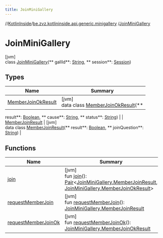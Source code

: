 ```yaml
---
title: JoinMiniGallery
---
```

//[KotlinInside](../../../index.html)/[be.zvz.kotlininside.api.generic.minigallery](../index.html)
/[JoinMiniGallery](index.html)

# JoinMiniGallery

[jvm]\
class [JoinMiniGallery](index.html)(**
gallId**: [String](https://kotlinlang.org/api/latest/jvm/stdlib/kotlin/-string/index.html), **
session**: [Session](../../be.zvz.kotlininside.session/-session/index.html))

## Types

| Name | Summary |
|---|---|
| [MemberJoinOkResult](-member-join-ok-result/index.html) | [jvm]<br>data class [MemberJoinOkResult](-member-join-ok-result/index.html)(**
result**: [Boolean](https://kotlinlang.org/api/latest/jvm/stdlib/kotlin/-boolean/index.html), **
cause**: [String](https://kotlinlang.org/api/latest/jvm/stdlib/kotlin/-string/index.html), **
status**: [String](https://kotlinlang.org/api/latest/jvm/stdlib/kotlin/-string/index.html)) |
| [MemberJoinResult](-member-join-result/index.html) | [jvm]<br>data class [MemberJoinResult](-member-join-result/index.html)(**
result**: [Boolean](https://kotlinlang.org/api/latest/jvm/stdlib/kotlin/-boolean/index.html), **
joinQuestion**: [String](https://kotlinlang.org/api/latest/jvm/stdlib/kotlin/-string/index.html)) |

## Functions

| Name | Summary |
|---|---|
| [join](join.html) | [jvm]<br>fun [join](join.html)(): [Pair](https://kotlinlang.org/api/latest/jvm/stdlib/kotlin/-pair/index.html)<[JoinMiniGallery.MemberJoinResult](-member-join-result/index.html), [JoinMiniGallery.MemberJoinOkResult](-member-join-ok-result/index.html)> |
| [requestMemberJoin](request-member-join.html) | [jvm]<br>fun [requestMemberJoin](request-member-join.html)(): [JoinMiniGallery.MemberJoinResult](-member-join-result/index.html) |
| [requestMemberJoinOk](request-member-join-ok.html) | [jvm]<br>fun [requestMemberJoinOk](request-member-join-ok.html)(): [JoinMiniGallery.MemberJoinOkResult](-member-join-ok-result/index.html) |

